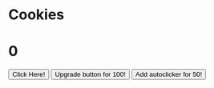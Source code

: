 <!DOCTYPE html>
<html>

<head>
  <script>
    let counter = 0;

    function count() {
      counter += button;
      document.querySelector('#counter').innerHTML = counter;
      document.title = "Cookies: " + counter;
    }

    let button = 1;

    function upgradeButton() {
      if (counter >= button * 100) {
        counter = counter - button * 100;
        button++;
        document.querySelector('#button').innerHTML = "Upgrade for " + button * 100 + "!";
      }
      document.querySelector('#counter').innerHTML = counter;
    }

    let autoClicker = 0;
    let autoInterval = null;

    function upgradeAutoClicker() {
      if (counter >= (autoClicker + 1) * 50) {
        counter = counter - (autoClicker + 1) * 50;
        autoClicker++;
        document.querySelector('#autoClicker').innerHTML = "Add autoclicker for " + (autoClicker + 1) * 50 + "!";
        autoInterval && clearInterval(autoInterval);
        autoInterval = setInterval(count, 1000 / autoClicker);
      }
      document.querySelector('#counter').innerHTML = counter;
      document.querySelector('#autoClickerText').innerHTML = "You have " + autoClicker + " auto clickers.";
    }
  </script>
  <title>Old-School Cookie Clicker</title>
</head>

<body>
  <h1>Cookies</h1>
  <h1 id="counter">0</h1>
  <button onclick="count()">Click Here!</button>
  <button id="button" onclick="upgradeButton()">Upgrade button for 100!</button>
  <button id="autoClicker" onclick="upgradeAutoClicker()">Add autoclicker for 50!</button>
  <p id="autoClickerText"></p>
</body>

</html>
